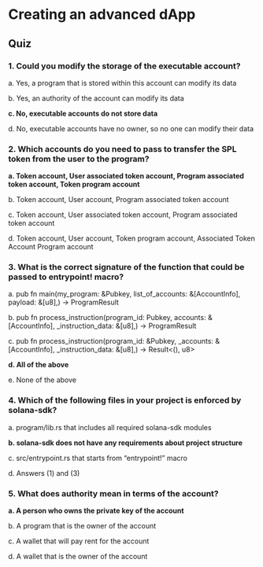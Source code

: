 # Creating an advanced dApp

## Quiz

### 1. Could you modify the storage of the executable account?

a. Yes, a program that is stored within this account can modify its data

b. Yes, an authority of the account can modify its data

**c. No, executable accounts do not store data**

d. No, executable accounts have no owner, so no one can modify their data

### 2. Which accounts do you need to pass to transfer the SPL token from the user to the program?

**a. Token account, User associated token account, Program associated token account, Token program account**

b. Token account, User account, Program associated token account

c. Token account, User associated token account, Program associated token account

d. Token account, User account, Token program account, Associated Token Account Program account

### 3. What is the correct signature of the function that could be passed to entrypoint! macro?

a. pub fn main(my_program: &Pubkey, list_of_accounts: &[AccountInfo], payload: &[u8],) -> ProgramResult

b. pub fn process_instruction(program_id: Pubkey, accounts: &[AccountInfo], \_instruction_data: &[u8],) -> ProgramResult

c. pub fn process_instruction(program_id: &Pubkey, \_accounts: &[AccountInfo], \_instruction_data: &[u8],) -> Result<(), u8>

**d. All of the above**

e. None of the above

### 4. Which of the following files in your project is enforced by solana-sdk?

a. program/lib.rs that includes all required solana-sdk modules

**b. solana-sdk does not have any requirements about project structure**

c. src/entrypoint.rs that starts from “entrypoint!” macro

d. Answers (1) and (3)

### 5. What does authority mean in terms of the account?

**a. A person who owns the private key of the account**

b. A program that is the owner of the account

c. A wallet that will pay rent for the account

d. A wallet that is the owner of the account
